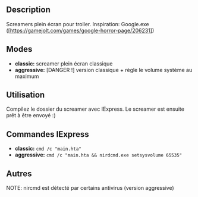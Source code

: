 ## Description
Screamers plein écran pour troller. Inspiration: Google.exe ([https://gamejolt.com/games/google-horror-page/206231])

## Modes
* **classic:** screamer plein écran classique
* **aggressive:** [DANGER !] version classique + règle le volume système au maximum

## Utilisation
Compilez le dossier du screamer avec IExpress.
Le screamer est ensuite prêt à être envoyé :)

## Commandes IExpress
* **classic:** `cmd /c "main.hta"`
* **aggressive:** `cmd /c "main.hta && nirdcmd.exe setsysvolume 65535"`

## Autres
NOTE: nircmd est détecté par certains antivirus (version aggressive)
